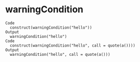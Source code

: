 # warningCondition

    Code
      construct(warningCondition("hello"))
    Output
      warningCondition("hello")
    Code
      construct(warningCondition("hello", call = quote(a())))
    Output
      warningCondition("hello", call = quote(a()))

